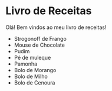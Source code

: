 # Livro de Receitas

Olá! Bem vindos ao meu livro de receitas!

- Strogonoff de Frango
- Mouse de Chocolate
- Pudim
- Pé de muleque
- Pamonha
- Bolo de Morango
- Bolo de Milho
- Bolo de Cenoura
